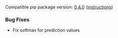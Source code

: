 <!--- https://github.com/mgroth0/deephy/releases -->

[//]: # (VERSION:1.11.1)


Compatible pip package version: [0.4.0](https://pypi.org/project/deephy/0.4.0/) ([instructions](https://colab.research.google.com/drive/1PNiGD26uBsktq64fqPg76yoN-ruixavj))


[//]: # (### New Features)


[//]: # (### Cosmetic Changes)


### Bug Fixes
- Fix softmax for prediction values

[//]: # (### Notes)
[//]: # (### Todo)

